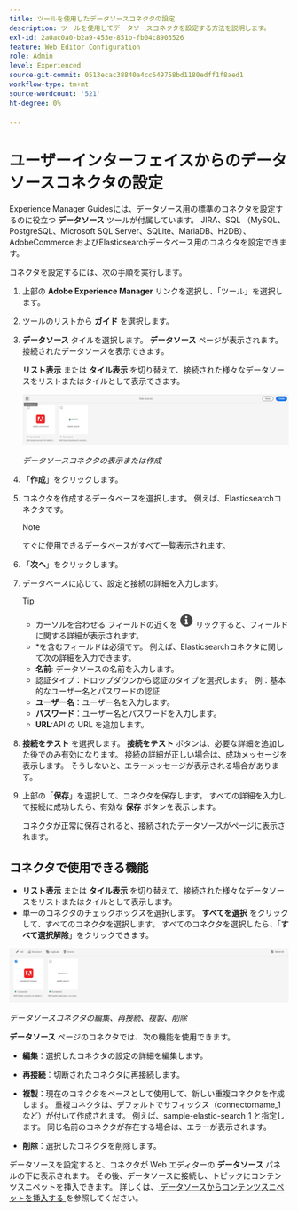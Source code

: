 ```yaml
---
title: ツールを使用したデータソースコネクタの設定
description: ツールを使用してデータソースコネクタを設定する方法を説明します。
exl-id: 2a0ac0a0-b2a9-453e-851b-fb04c8903526
feature: Web Editor Configuration
role: Admin
level: Experienced
source-git-commit: 0513ecac38840a4cc649758bd1180edff1f8aed1
workflow-type: tm+mt
source-wordcount: '521'
ht-degree: 0%

---
```


# ユーザーインターフェイスからのデータソースコネクタの設定

Experience Manager Guidesには、データソース用の標準のコネクタを設定するのに役立つ **データソース** ツールが付属しています。 JIRA、SQL （MySQL、PostgreSQL、Microsoft SQL Server、SQLite、MariaDB、H2DB）、AdobeCommerce およびElasticsearchデータベース用のコネクタを設定できます。

コネクタを設定するには、次の手順を実行します。

1. 上部の **Adobe Experience Manager** リンクを選択し、「ツール」を選択します。
1. ツールのリストから **ガイド** を選択します。
1. **データソース** タイルを選択します。 **データソース** ページが表示されます。 接続されたデータソースを表示できます。

   **リスト表示** または **タイル表示** を切り替えて、接続された様々なデータソースをリストまたはタイルとして表示できます。

   <img src="./assets/data-sources-create-window.png" alt= "データソースページにリストされたデータソース" width="800">

   *データソースコネクタの表示または作成*
1. 「**作成**」をクリックします。
1. コネクタを作成するデータベースを選択します。 例えば、Elasticsearchコネクタです。
   >[!NOTE]
   >
   >すぐに使用できるデータベースがすべて一覧表示されます。

1. 「**次へ**」をクリックします。
1. データベースに応じて、設定と接続の詳細を入力します。

   >[!TIP]
   >* カーソルを合わせる フィールドの近くを <img src="./assets/info-details.svg" alt= "情報アイコン" width="25"> リックすると、フィールドに関する詳細が表示されます。
   > * *を含むフィールドは必須です。 例えば、Elasticsearchコネクタに関して次の詳細を入力できます。

   * **名前**: データソースの名前を入力します。
   * 認証タイプ：ドロップダウンから認証のタイプを選択します。 例：基本的なユーザー名とパスワードの認証
   * **ユーザー名**：ユーザー名を入力します。
   * **パスワード**：ユーザー名とパスワードを入力します。
   * **URL**:API の URL を追加します。

1. **接続をテスト** を選択します。 **接続をテスト** ボタンは、必要な詳細を追加した後でのみ有効になります。 接続の詳細が正しい場合は、成功メッセージを表示します。 そうしないと、エラーメッセージが表示される場合があります。



1. 上部の「**保存**」を選択して、コネクタを保存します。     すべての詳細を入力して接続に成功したら、有効な **保存** ボタンを表示します。


   コネクタが正常に保存されると、接続されたデータソースがページに表示されます。

## コネクタで使用できる機能

* **リスト表示** または **タイル表示** を切り替えて、接続された様々なデータソースをリストまたはタイルとして表示します。
* 単一のコネクタのチェックボックスを選択します。 **すべてを選択** をクリックして、すべてのコネクタを選択します。 すべてのコネクタを選択したら、「**すべて選択解除**」をクリックできます。

<img src="./assets/data-sources-features.png" alt= "「データソース」ページのデータソースの機能" width="800">

*データソースコネクタの編集、再接続、複製、削除*

**データソース** ページのコネクタでは、次の機能を使用できます。

* **編集**：選択したコネクタの設定の詳細を編集します。

* **再接続**：切断されたコネクタに再接続します。

* **複製**：現在のコネクタをベースとして使用して、新しい重複コネクタを作成します。 重複コネクタは、デフォルトでサフィックス（connectorname_1 など）が付いて作成されます。 例えば、sample-elastic-search_1 と指定します。
同じ名前のコネクタが存在する場合は、エラーが表示されます。

* **削除**：選択したコネクタを削除します。


データソースを設定すると、コネクタが Web エディターの **データソース** パネルの下に表示されます。 その後、データソースに接続し、トピックにコンテンツスニペットを挿入できます。 詳しくは、[ データソースからコンテンツスニペットを挿入する ](../user-guide/web-editor-content-snippet.md) を参照してください。
